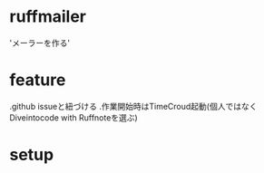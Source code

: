 # ruffmailer
'メーラーを作る'
# feature
.github issueと紐づける
.作業開始時はTimeCroud起動(個人ではなくDiveintocode with Ruffnoteを選ぶ)
# setup